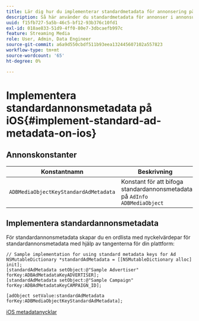 ```yaml
---
title: Lär dig hur du implementerar standardmetadata för annonsering på iOS
description: Så här använder du standardmetadata för annonser i annonsuppföljning på iOS.
uuid: f15fb727-5a5b-46c5-bf12-93b376c10fd1
exl-id: 018ae833-51d9-4ff0-80e7-3dbcaefb997c
feature: Streaming Media
role: User, Admin, Data Engineer
source-git-commit: a6a9d550cbdf511b93eea132445607102a557823
workflow-type: tm+mt
source-wordcount: '65'
ht-degree: 0%

---
```


# Implementera standardannonsmetadata på iOS{#implement-standard-ad-metadata-on-ios}

## Annonskonstanter

| Konstantnamn | Beskrivning   |
|---|---|
| `ADBMediaObjectKeyStandardAdMetadata` | Konstant för att bifoga standardannonsmetadata på `AdInfo ADBMediaObject` |

## Implementera standardannonsmetadata

För standardannonsmetadata skapar du en ordlista med nyckelvärdepar för standardannonsmetadata med hjälp av tangenterna för din plattform:

```
// Sample implementation for using standard metadata keys for Ad 
NSMutableDictionary *standardAdMetadata = [[NSMutableDictionary alloc] init]; 
[standardAdMetadata setObject:@"Sample Advertiser" forKey:ADBAdMetadataKeyADVERTISER]; 
[standardAdMetadata setObject:@"Sample Campaign" forKey:ADBAdMetadataKeyCAMPAIGN_ID]; 
 
[adObject setValue:standardAdMetadata forKey:ADBMediaObjectKeyStandardAdMetadata];
```

[iOS metadatanycklar](/help/use-cases/track-av-playback/impl-std-metadata/ios-metadata-keys.md)

